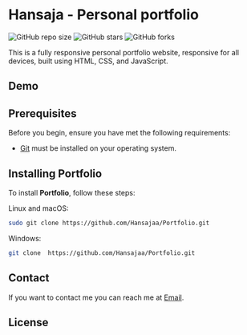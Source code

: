 # Hansaja - Personal portfolio

![GitHub repo size](https://img.shields.io/github/repo-size/Hansajaa/Portfolio)
![GitHub stars](https://img.shields.io/github/stars/Hansajaa/Portfolio?style=social)
![GitHub forks](https://img.shields.io/github/forks/Hansajaa/Portfolio?style=social)

This is a fully responsive personal portfolio website, responsive for all devices, built using HTML, CSS, and JavaScript.

## Demo

<!-- ![vCard Desktop Demo](./website-demo-image/desktop.png "Desktop Demo")
![vCard Mobile Demo](./website-demo-image/mobile.png "Mobile Demo") -->

## Prerequisites

Before you begin, ensure you have met the following requirements:

* [Git](https://git-scm.com/downloads "Download Git") must be installed on your operating system.

## Installing Portfolio

To install **Portfolio**, follow these steps:

Linux and macOS:

```bash
sudo git clone https://github.com/Hansajaa/Portfolio.git
```

Windows:

```bash
git clone  https://github.com/Hansajaa/Portfolio.git 
```

## Contact

If you want to contact me you can reach me at [Email](nilanahansaja21@gmail.com).

## License


